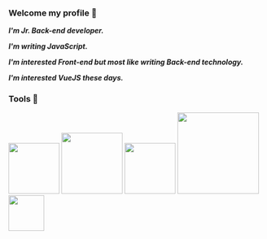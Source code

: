 ### Welcome my profile 👋

   __*I'm Jr. Back-end developer.*__

   __*I'm writing JavaScript.*__

   __*I'm interested Front-end but most like writing Back-end technology.*__

   __*I'm interested VueJS these days.*__


### Tools 🧰


<img src='https://nodejs.org/static/images/logos/nodejs-new-pantone-black.svg' width='100' /> <img src='https://external-content.duckduckgo.com/iu/?u=https%3A%2F%2Fdwglogo.com%2Fwp-content%2Fuploads%2F2017%2F09%2FReact_logo.png&f=1&nofb=1' width='120' /> <img src='https://seeklogo.com/images/N/next-js-logo-7929BCD36F-seeklogo.com.png' width='100' /> <img src='https://camo.githubusercontent.com/0566752248b4b31b2c4bdc583404e41066bd0b6726f310b73e1140deefcc31ac/68747470733a2f2f692e636c6f756475702e636f6d2f7a6659366c4c376546612d3330303078333030302e706e67' width='160' /> <img src='https://camo.githubusercontent.com/94761affed6454156a526a0fcab454ed4a432d9472087a9d330598a38ffe56cd/68747470733a2f2f7261772e6769746875622e636f6d2f676f6c616e672d73616d706c65732f676f706865722d766563746f722f6d61737465722f676f706865722e706e67' width='70' />
